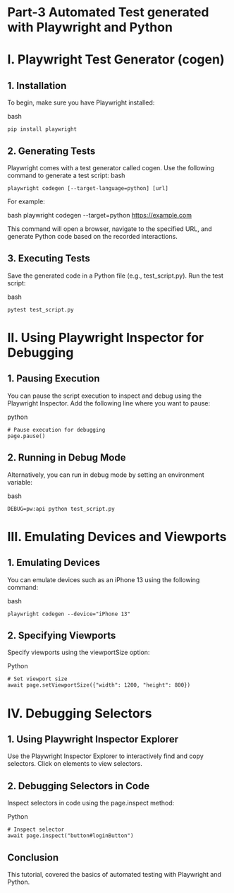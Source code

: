 # Part-3 Automated Test generated with Playwright and Python

# I. Playwright Test Generator (cogen)
## 1. Installation

To begin, make sure you have Playwright installed:

bash

    pip install playwright

## 2. Generating Tests
Playwright comes with a test generator called cogen. Use the following command to generate a test script:
   bash 
    
    playwright codegen [--target-language=python] [url]

For example:

bash
    playwright codegen --target=python https://example.com

This command will open a browser, navigate to the specified URL, and generate Python code based on the recorded interactions.

## 3. Executing Tests

Save the generated code in a Python file (e.g., test_script.py). Run the test script:

bash

    pytest test_script.py

# II. Using Playwright Inspector for Debugging

## 1. Pausing Execution

You can pause the script execution to inspect and debug using the Playwright Inspector. Add the following line where you want to pause:

python

    # Pause execution for debugging
    page.pause()

## 2. Running in Debug Mode

Alternatively, you can run in debug mode by setting an environment variable:

bash 

    DEBUG=pw:api python test_script.py

# III. Emulating Devices and Viewports

## 1. Emulating Devices

You can emulate devices such as an iPhone 13 using the following command:

bash

    playwright codegen --device="iPhone 13"

## 2. Specifying Viewports

Specify viewports using the viewportSize option:

Python

    # Set viewport size
    await page.setViewportSize({"width": 1200, "height": 800})

# IV. Debugging Selectors

## 1. Using Playwright Inspector Explorer

Use the Playwright Inspector Explorer to interactively find and copy selectors. Click on elements to view selectors.

## 2. Debugging Selectors in Code

Inspect selectors in code using the page.inspect method:

Python

    # Inspect selector
    await page.inspect("button#loginButton")


## Conclusion
This tutorial, covered the basics of automated testing with Playwright and Python. 



